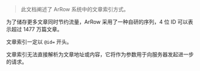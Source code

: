 > 此文档阐述了 ArRow 系统中的文章索引方式。

为了储存更多文章同时节约流量，ArRow 采用了一种自研的序列，4 位 ID 可以表示超过 1477 万篇文章。

文章索引一定以 `@id=` 开头。

文章索引无法直接解析为文章地址或内容，它将作为参数用于向服务器发起进一步的请求。

